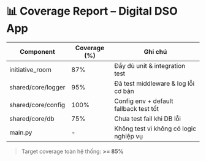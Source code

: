 # 📊 Coverage Report – Digital DSO App

| Component              | Coverage (%) | Ghi chú                                 |
|------------------------|--------------|------------------------------------------|
| initiative_room        | 87%          | Đầy đủ unit & integration test           |
| shared/core/logger     | 95%          | Đã test middleware & log lỗi cơ bản      |
| shared/core/config     | 100%         | Config env + default fallback test tốt   |
| shared/core/db         | 75%          | Chưa test fail khi DB lỗi                |
| main.py                | -            | Không test vì không có logic nghiệp vụ   |

> Target coverage toàn hệ thống: **>= 85%**